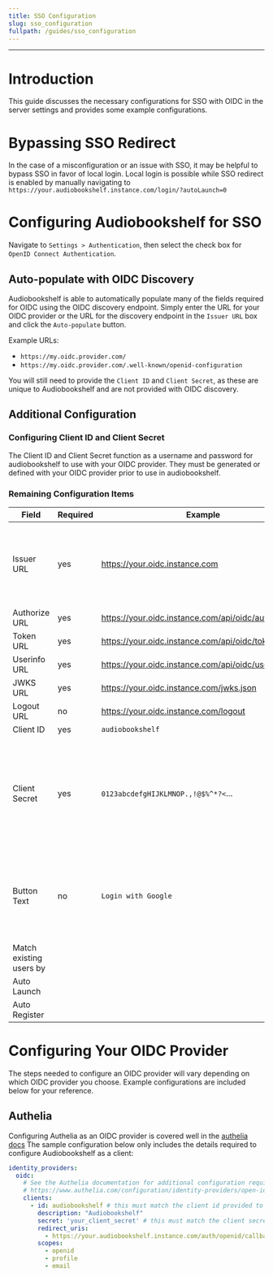 ```yaml
---
title: SSO Configuration
slug: sso_configuration
fullpath: /guides/sso_configuration
---
```


---

# Introduction

This guide discusses the necessary configurations for SSO with OIDC in the server settings and provides some example configurations.

# Bypassing SSO Redirect

In the case of a misconfiguration or an issue with SSO, it may be helpful to bypass SSO in favor of local login. Local login is possible while SSO redirect is enabled by manually navigating to `https://your.audiobookshelf.instance.com/login/?autoLaunch=0`

# Configuring Audiobookshelf for SSO

Navigate to `Settings > Authentication`, then select the check box for `OpenID Connect Authentication`.

## Auto-populate with OIDC Discovery

Audiobookshelf is able to automatically populate many of the fields required for OIDC using the OIDC discovery endpoint. Simply enter the URL for your OIDC provider or the URL for the discovery endpoint in the `Issuer URL` box and click the `Auto-populate` button. 

Example URLs:
- `https://my.oidc.provider.com/`
- `https://my.oidc.provider.com/.well-known/openid-configuration`

You will still need to provide the `Client ID` and `Client Secret`, as these are unique to Audiobookshelf and are not provided with OIDC discovery.

## Additional Configuration
### Configuring Client ID and Client Secret
The Client ID and Client Secret function as a username and password for audiobookshelf to use with your OIDC provider. They must be generated or defined with your OIDC provider prior to use in audiobookshelf.

### Remaining Configuration Items

|  Field | Required | Example | Description  |
|---|---|---|---|
|  Issuer URL |  yes | https://your.oidc.instance.com  |  The URL which uniquely identifies an OIDC instance. The OIDC provider must know itself as this URL.  |
| Authorize URL  | yes  |  https://your.oidc.instance.com/api/oidc/authorization |    |
|  Token URL |  yes | https://your.oidc.instance.com/api/oidc/token  |   |
|  Userinfo URL | yes  | https://your.oidc.instance.com/api/oidc/userinfo  |   |
|  JWKS URL | yes  | https://your.oidc.instance.com/jwks.json  |   |
|  Logout URL | no  | https://your.oidc.instance.com/logout  |   |
|  Client ID | yes  |  `audiobookshelf` |   |
|  Client Secret | yes  | `0123abcdefgHIJKLMNOP.,!@$%^*?<`...  |  The "password" that audiobookshelf uses to authenticate with the OIDC provider. Authelia shares an [overview of good practices](https://www.authelia.com/integration/openid-connect/frequently-asked-questions/#how-do-i-generate-client-secrets) |
|  Button Text |  no | `Login with Google`  |  Hint to the user what OIDC provider is used. If nothing is specified defaults to `Login with OpenID` |
|  Match existing users by |   |   |   |
|  Auto Launch |   |   |   |
|  Auto Register |   |   |   |


# Configuring Your OIDC Provider

The steps needed to configure an OIDC provider will vary depending on which OIDC provider you choose. Example configurations are included below for your reference.

## Authelia

Configuring Authelia as an OIDC provider is covered well in the [authelia docs](https://www.authelia.com/configuration/identity-providers/open-id-connect/) The sample configuration below only includes the details required to configure Audiobookshelf as a client:

``` yaml
identity_providers:
  oidc:
    # See the Authelia documentation for additional configuration required to get OIDC working. Only the audiobookshelf client configuration is included here
    # https://www.authelia.com/configuration/identity-providers/open-id-connect/
    clients:
      - id: audiobookshelf # this must match the client id provided to audiobookshelf
        description: "Audiobookshelf"
        secret: 'your_client_secret' # this must match the client secret provided to audiobookshelf
        redirect_uris:
          - https://your.audiobookshelf.instance.com/auth/openid/callback
        scopes:
          - openid
          - profile
          - email
```
